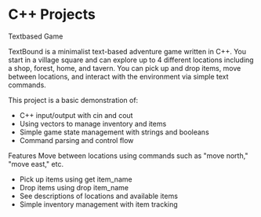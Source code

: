 # C++ Projects
Textbased Game 

TextBound is a minimalist text-based adventure game written in C++.
You start in a village square and can explore up to 4 different locations including a shop, forest, home, and tavern.
You can pick up and drop items, move between locations, and interact with the environment via simple text commands.

This project is a basic demonstration of:

- C++ input/output with cin and cout
- Using vectors to manage inventory and items
- Simple game state management with strings and booleans
- Command parsing and control flow

Features
Move between locations using commands such as "move north," "move east," etc.

- Pick up items using get item_name
- Drop items using drop item_name
- See descriptions of locations and available items
- Simple inventory management with item tracking
